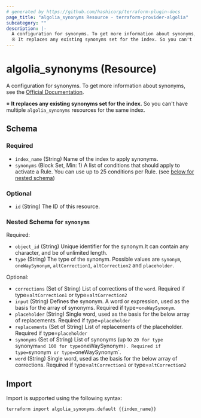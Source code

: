 ```yaml
---
# generated by https://github.com/hashicorp/terraform-plugin-docs
page_title: "algolia_synonyms Resource - terraform-provider-algolia"
subcategory: ""
description: |-
  A configuration for synonyms. To get more information about synonyms, see the Official Documentation https://www.algolia.com/doc/guides/managing-results/optimize-search-results/adding-synonyms/.
  ※ It replaces any existing synonyms set for the index. So you can't have multiple algolia_synonyms resources for the same index.
---
```


# algolia_synonyms (Resource)

A configuration for synonyms. To get more information about synonyms, see the [Official Documentation](https://www.algolia.com/doc/guides/managing-results/optimize-search-results/adding-synonyms/).

※ **It replaces any existing synonyms set for the index.** So you can't have multiple `algolia_synonyms` resources for the same index.



<!-- schema generated by tfplugindocs -->
## Schema

### Required

- `index_name` (String) Name of the index to apply synonyms.
- `synonyms` (Block Set, Min: 1) A list of conditions that should apply to activate a Rule. You can use up to 25 conditions per Rule. (see [below for nested schema](#nestedblock--synonyms))

### Optional

- `id` (String) The ID of this resource.

<a id="nestedblock--synonyms"></a>
### Nested Schema for `synonyms`

Required:

- `object_id` (String) Unique identifier for the synonym.It can contain any character, and be of unlimited length.
- `type` (String) The type of the synonym. Possible values are `synonym`, `oneWaySynonym`, `altCorrection1`, `altCorrection2` and `placeholder`.

Optional:

- `corrections` (Set of String) List of corrections of the `word`. Required if type=`altCorrection1` or type=`altCorrection2`
- `input` (String) Defines the synonym. A word or expression, used as the basis for the array of synonyms. Required if type=`oneWaySynonym`.
- `placeholder` (String) Single word, used as the basis for the below array of replacements.  Required if type=`placeholder`
- `replacements` (Set of String) List of replacements of the placeholder. Required if type=`placeholder`
- `synonyms` (Set of String) List of synonyms (up to `20 for type `synonym` and 100 for type `oneWaySynonym`). Required if type=`synonym` or type=`oneWaySynonym`.
- `word` (String) Single word, used as the basis for the below array of corrections. Required if type=`altCorrection1` or type=`altCorrection2`

## Import

Import is supported using the following syntax:

```shell
terraform import algolia_synonyms.default {{index_name}}
```

